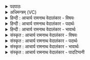 <details><summary>पदपाठः</summary>

दि꣣वः꣢। पी꣣यू꣡ष꣢म्। उ꣣त्तम꣢म्। सो꣡म꣢꣯म्। इ꣡न्द्रा꣢꣯य। व꣣ज्रि꣡णे꣢। सु꣣नो꣡त꣢। म꣡धु꣢꣯मत्तमम्। १२२७।
</details>

<details><summary>अधिमन्त्रम् (VC)</summary>

- पवमानः सोमः
- उचथ्य आङ्गिरसः
- गायत्री
- षड्जः
</details>

<details><summary>हिन्दी : आचार्य रामनाथ वेदालंकार - विषयः</summary>

अगले मन्त्र में फिर ब्रह्मानन्द-रस का विषय है।
</details>

<details><summary>हिन्दी : आचार्य रामनाथ वेदालंकार - पदार्थः</summary>

पदार्थान्वयभाषाः -  हे उपासको ! तुम (दिवः) प्रकाशमान परमात्मा के पास से (पीयूषम्) अमृतरूप, (उत्तमम्) सर्वोत्कृष्ट, (मधुमत्तमम्) अतिशय मधुर (सोमम्) आनन्द-रस को (वज्रिणे इन्द्राय) वीर जीवात्मा के लिए (सुनोत) अभिषुत करो ॥३॥
</details>

<details><summary>हिन्दी : आचार्य रामनाथ वेदालंकार - भावार्थः</summary>

भावार्थभाषाः -  अमृतरूप,अत्यन्त मधुर,ब्रह्मानन्द की महिमा जानकर भला कौन उसकी आकाङ्क्षा नहीं करेगा ॥३॥
</details>

<details><summary>संस्कृत : आचार्य रामनाथ वेदालंकार - विषयः</summary>

अथ पुनरप्यानन्दरसविषय उच्यते।
</details>

<details><summary>संस्कृत : आचार्य रामनाथ वेदालंकार - पदार्थः</summary>

पदार्थान्वयभाषाः -  हे उपासकाः ! यूयम् (दिवः) द्युतिमतः परमात्मनः सकाशात् (पीयूषम्) अमृतरूपम्, (उत्तमम्) सर्वोत्कृष्टम्, (मधुमत्तमम्) अतिशयेन मधुरम् (सोमम्) आनन्दरसम् (वज्रिणे इन्द्राय) वीराय जीवात्मने।[वीर्यं वै वज्रः। श० ७।३।१।१९।] (सुनोत) सुनुत।[तप्तनप्तनथनाश्च। अ० ७।१।४५ इति तस्य तबादेशः,पित्वात् ङित्वाभावेन गुणनिषेधो न]॥३॥
</details>

<details><summary>संस्कृत : आचार्य रामनाथ वेदालंकार - भावार्थः</summary>

भावार्थभाषाः -  अमृतरूपस्य मधुरमधुरस्य ब्रह्मानन्दस्य महिमानं ज्ञात्वा कस्तं नाकाङ्क्षेत् ॥३॥
</details>

<details><summary>संस्कृत : आचार्य रामनाथ वेदालंकार - पादटिप्पनी</summary>

टिप्पणी:   १. ऋ० ९।५१।२।
</details>